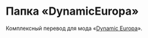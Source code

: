 # Папка «DynamicEuropa»

Комплексный перевод для мода «[Dynamic Europa](https://steamcommunity.com/workshop/filedetails/?id=2532991202)».
